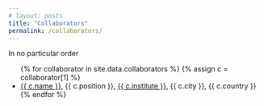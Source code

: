 ```yaml
---
# layout: posts
title: "Collaborators"
permalink: /collaborators/
---
```

In no particular order
<ul>
{% for collaborator in site.data.collaborators %}
{% assign c = collaborator[1] %}
  <li> <a href={{ c.website }}> {{ c.name }}</a>, {{ c.position }}, <a href={{ c.institute-url }}> {{ c.institute }}</a>, {{ c.city }}, {{ c.country }}
  </li>
{% endfor %}
</ul>
